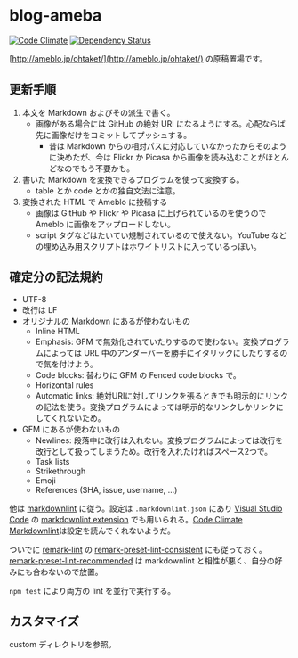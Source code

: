 # blog-ameba

[![Code Climate](https://codeclimate.com/github/ohtake/blog-ameba/badges/gpa.svg)](https://codeclimate.com/github/ohtake/blog-ameba)
[![Dependency Status](https://www.versioneye.com/user/projects/57cebba39b4cc20044fffd40/badge.svg?style=flat-square)](https://www.versioneye.com/user/projects/57cebba39b4cc20044fffd40)

[http://ameblo.jp/ohtaket/](http://ameblo.jp/ohtaket/) の原稿置場です。

## 更新手順

1. 本文を Markdown およびその派生で書く。
   * 画像がある場合には GitHub の絶対 URI になるようにする。心配ならば先に画像だけをコミットしてプッシュする。
     * 昔は Markdown からの相対パスに対応していなかったからそのように決めたが、今は Flickr か Picasa から画像を読み込むことがほとんどなのでもう不要かも。
1. 書いた Markdown を変換できるプログラムを使って変換する。
   * table とか code とかの独自文法に注意。
1. 変換された HTML で Ameblo に投稿する
   * 画像は GitHub や Flickr や Picasa に上げられているのを使うので Ameblo に画像をアップロードしない。
   * script タグなどはたいてい規制されているので使えない。YouTube などの埋め込み用スクリプトはホワイトリストに入っているっぽい。

## 確定分の記法規約

* UTF-8
* 改行は LF
* [オリジナルの Markdown](http://daringfireball.net/projects/markdown/) にあるが使わないもの
  * Inline HTML
  * Emphasis: GFM で無効化されていたりするので使わない。変換プログラムによっては URL 中のアンダーバーを勝手にイタリックにしたりするので気を付けよう。
  * Code blocks: 替わりに GFM の Fenced code blocks で。
  * Horizontal rules
  * Automatic links: 絶対URIに対してリンクを張るときでも明示的にリンクの記法を使う。変換プログラムによっては明示的なリンクしかリンクにしてくれないため。
* GFM にあるが使わないもの
  * Newlines: 段落中に改行は入れない。変換プログラムによっては改行を改行として扱ってしまうため。改行を入れたければスペース2つで。
  * Task lists
  * Strikethrough
  * Emoji
  * References (SHA, issue, username, ...)

他は [markdownlint](https://github.com/DavidAnson/markdownlint) に従う。設定は `.markdownlint.json` にあり [Visual Studio Code](https://code.visualstudio.com/) の [markdownlint extension](https://marketplace.visualstudio.com/items?itemName=DavidAnson.vscode-markdownlint) でも用いられる。[Code Climate Markdownlint](https://docs.codeclimate.com/docs/markdownlint)は設定を読んでくれないようだ。

ついでに [remark-lint](https://github.com/wooorm/remark-lint) の [
remark-preset-lint-consistent](https://github.com/wooorm/remark-lint/tree/master/packages/remark-preset-lint-consistent) にも従っておく。[remark-preset-lint-recommended](https://github.com/wooorm/remark-lint/tree/master/packages/remark-preset-lint-recommended) は markdownlint と相性が悪く、自分の好みにも合わないので放置。

`npm test` により両方の lint を並行で実行する。

## カスタマイズ

custom ディレクトリを参照。
